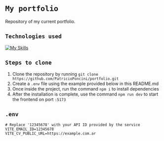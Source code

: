 # `My portfolio`
Repository of my current portfolio.

## `Technologies used`
[![My Skills](https://skillicons.dev/icons?i=ts,vue,tailwind,html,css)](https://skillicons.dev)

## `Steps to clone`
1. Clone the repository by running `git clone https://github.com/PatricioPoncini/portfolio.git`
2. Create a `.env` file using the example provided below in this README.md
3. Once inside the project, run the command `npm i` to install dependencies
4. After the installation is complete, use the command `npm run dev` to start the frontend on port `:5173`


## `.env`
```dotenv
# Replace '12345678' with your API ID provided by the service
VITE_EMAIL_ID=12345678
VITE_CV_PUBLIC_URL=https://example.com.ar
```